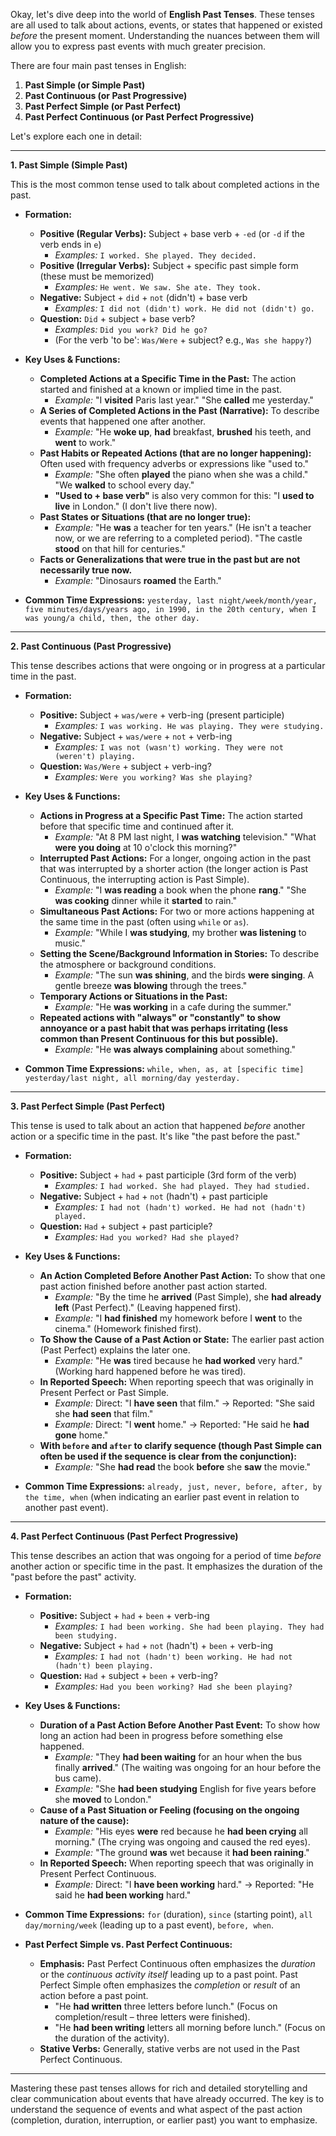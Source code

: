 Okay, let's dive deep into the world of **English Past Tenses**. These tenses are all used to talk about actions, events, or states that happened or existed _before_ the present moment. Understanding the nuances between them will allow you to express past events with much greater precision.

There are four main past tenses in English:

1. **Past Simple (or Simple Past)**
2. **Past Continuous (or Past Progressive)**
3. **Past Perfect Simple (or Past Perfect)**
4. **Past Perfect Continuous (or Past Perfect Progressive)**

Let's explore each one in detail:

---

**1. Past Simple (Simple Past)**

This is the most common tense used to talk about completed actions in the past.

- **Formation:**
    
    - **Positive (Regular Verbs):** Subject + base verb + `-ed` (or `-d` if the verb ends in `e`)
        - _Examples:_ `I worked. She played. They decided.`
    - **Positive (Irregular Verbs):** Subject + specific past simple form (these must be memorized)
        - _Examples:_ `He went. We saw. She ate. They took.`
    - **Negative:** Subject + `did` + `not` (didn't) + base verb
        - _Examples:_ `I did not (didn't) work. He did not (didn't) go.`
    - **Question:** `Did` + subject + base verb?
        - _Examples:_ `Did you work? Did he go?`
        - (For the verb 'to be': `Was/Were` + subject? e.g., `Was she happy?`)
- **Key Uses & Functions:**
    
    - **Completed Actions at a Specific Time in the Past:** The action started and finished at a known or implied time in the past.
        - _Example:_ "I **visited** Paris last year." "She **called** me yesterday."
    - **A Series of Completed Actions in the Past (Narrative):** To describe events that happened one after another.
        - _Example:_ "He **woke up**, **had** breakfast, **brushed** his teeth, and **went** to work."
    - **Past Habits or Repeated Actions (that are no longer happening):** Often used with frequency adverbs or expressions like "used to."
        - _Example:_ "She often **played** the piano when she was a child." "We **walked** to school every day."
        - **"Used to + base verb"** is also very common for this: "I **used to live** in London." (I don't live there now).
    - **Past States or Situations (that are no longer true):**
        - _Example:_ "He **was** a teacher for ten years." (He isn't a teacher now, or we are referring to a completed period). "The castle **stood** on that hill for centuries."
    - **Facts or Generalizations that were true in the past but are not necessarily true now.**
        - _Example:_ "Dinosaurs **roamed** the Earth."
- **Common Time Expressions:** `yesterday, last night/week/month/year, five minutes/days/years ago, in 1990, in the 20th century, when I was young/a child, then, the other day.`
    

---

**2. Past Continuous (Past Progressive)**

This tense describes actions that were ongoing or in progress at a particular time in the past.

- **Formation:**
    
    - **Positive:** Subject + `was/were` + verb-ing (present participle)
        - _Examples:_ `I was working. He was playing. They were studying.`
    - **Negative:** Subject + `was/were` + `not` + verb-ing
        - _Examples:_ `I was not (wasn't) working. They were not (weren't) playing.`
    - **Question:** `Was/Were` + subject + verb-ing?
        - _Examples:_ `Were you working? Was she playing?`
- **Key Uses & Functions:**
    
    - **Actions in Progress at a Specific Past Time:** The action started before that specific time and continued after it.
        - _Example:_ "At 8 PM last night, I **was watching** television." "What **were you doing** at 10 o'clock this morning?"
    - **Interrupted Past Actions:** For a longer, ongoing action in the past that was interrupted by a shorter action (the longer action is Past Continuous, the interrupting action is Past Simple).
        - _Example:_ "I **was reading** a book when the phone **rang**." "She **was cooking** dinner while it **started** to rain."
    - **Simultaneous Past Actions:** For two or more actions happening at the same time in the past (often using `while` or `as`).
        - _Example:_ "While I **was studying**, my brother **was listening** to music."
    - **Setting the Scene/Background Information in Stories:** To describe the atmosphere or background conditions.
        - _Example:_ "The sun **was shining**, and the birds **were singing**. A gentle breeze **was blowing** through the trees."
    - **Temporary Actions or Situations in the Past:**
        - _Example:_ "He **was working** in a cafe during the summer."
    - **Repeated actions with "always" or "constantly" to show annoyance or a past habit that was perhaps irritating (less common than Present Continuous for this but possible).**
        - _Example:_ "He **was always complaining** about something."
- **Common Time Expressions:** `while, when, as, at [specific time] yesterday/last night, all morning/day yesterday.`
    

---

**3. Past Perfect Simple (Past Perfect)**

This tense is used to talk about an action that happened _before_ another action or a specific time in the past. It's like "the past before the past."

- **Formation:**
    
    - **Positive:** Subject + `had` + past participle (3rd form of the verb)
        - _Examples:_ `I had worked. She had played. They had studied.`
    - **Negative:** Subject + `had` + `not` (hadn't) + past participle
        - _Examples:_ `I had not (hadn't) worked. He had not (hadn't) played.`
    - **Question:** `Had` + subject + past participle?
        - _Examples:_ `Had you worked? Had she played?`
- **Key Uses & Functions:**
    
    - **An Action Completed Before Another Past Action:** To show that one past action finished before another past action started.
        - _Example:_ "By the time he **arrived** (Past Simple), she **had already left** (Past Perfect)." (Leaving happened first).
        - _Example:_ "I **had finished** my homework before I **went** to the cinema." (Homework finished first).
    - **To Show the Cause of a Past Action or State:** The earlier past action (Past Perfect) explains the later one.
        - _Example:_ "He **was** tired because he **had worked** very hard." (Working hard happened before he was tired).
    - **In Reported Speech:** When reporting speech that was originally in Present Perfect or Past Simple.
        - _Example:_ Direct: "I **have seen** that film." -> Reported: "She said she **had seen** that film."
        - _Example:_ Direct: "I **went** home." -> Reported: "He said he **had gone** home."
    - **With `before` and `after` to clarify sequence (though Past Simple can often be used if the sequence is clear from the conjunction):**
        - _Example:_ "She **had read** the book **before** she **saw** the movie."
- **Common Time Expressions:** `already, just, never, before, after, by the time, when` (when indicating an earlier past event in relation to another past event).
    

---

**4. Past Perfect Continuous (Past Perfect Progressive)**

This tense describes an action that was ongoing for a period of time _before_ another action or specific time in the past. It emphasizes the duration of the "past before the past" activity.

- **Formation:**
    
    - **Positive:** Subject + `had` + `been` + verb-ing
        - _Examples:_ `I had been working. She had been playing. They had been studying.`
    - **Negative:** Subject + `had` + `not` (hadn't) + `been` + verb-ing
        - _Examples:_ `I had not (hadn't) been working. He had not (hadn't) been playing.`
    - **Question:** `Had` + subject + `been` + verb-ing?
        - _Examples:_ `Had you been working? Had she been playing?`
- **Key Uses & Functions:**
    
    - **Duration of a Past Action Before Another Past Event:** To show how long an action had been in progress before something else happened.
        - _Example:_ "They **had been waiting** for an hour when the bus finally **arrived**." (The waiting was ongoing for an hour before the bus came).
        - _Example:_ "She **had been studying** English for five years before she **moved** to London."
    - **Cause of a Past Situation or Feeling (focusing on the ongoing nature of the cause):**
        - _Example:_ "His eyes **were** red because he **had been crying** all morning." (The crying was ongoing and caused the red eyes).
        - _Example:_ "The ground **was** wet because it **had been raining**."
    - **In Reported Speech:** When reporting speech that was originally in Present Perfect Continuous.
        - _Example:_ Direct: "I **have been working** hard." -> Reported: "He said he **had been working** hard."
- **Common Time Expressions:** `for` (duration), `since` (starting point), `all day/morning/week` (leading up to a past event), `before, when`.
    
- **Past Perfect Simple vs. Past Perfect Continuous:**
    
    - **Emphasis:** Past Perfect Continuous often emphasizes the _duration_ or the _continuous activity itself_ leading up to a past point. Past Perfect Simple often emphasizes the _completion_ or _result_ of an action before a past point.
        - "He **had written** three letters before lunch." (Focus on completion/result – three letters were finished).
        - "He **had been writing** letters all morning before lunch." (Focus on the duration of the activity).
    - **Stative Verbs:** Generally, stative verbs are not used in the Past Perfect Continuous.

---

Mastering these past tenses allows for rich and detailed storytelling and clear communication about events that have already occurred. The key is to understand the sequence of events and what aspect of the past action (completion, duration, interruption, or earlier past) you want to emphasize.
